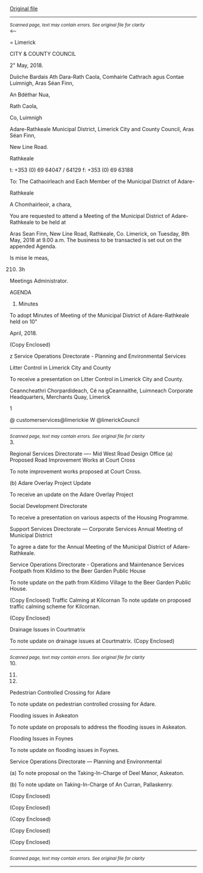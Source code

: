 [Original file](https://www.limerick.ie/sites/default/files/media/documents/2018-05/00%20Agenda%208th%20May%2C%202018.pdf)

---
*<small>Scanned page, text may contain errors. See original file for clarity</small>*  
<—

=
Limerick

CITY & COUNTY
COUNCIL

2" May, 2018.

Duiiche Bardais Ath Dara-Rath Caola,
Comhairle Cathrach agus Contae Luimnigh,
Aras Séan Finn,

An Bdéthar Nua,

Rath Caola,

Co, Luimnigh

Adare-Rathkeale Municipal District,
Limerick City and County Council,
Aras Séan Finn,

New Line Road.

Rathkeale

t: +353 (0) 69 64047 / 64129
f: +353 (0) 69 63188

To: The Cathaoirleach and Each Member of the Municipal District of Adare-

Rathkeale

A Chomhairleoir, a chara,

You are requested to attend a Meeting of the Municipal District of Adare-Rathkeale to be held at

Aras Sean Finn, New Line Road, Rathkeale, Co. Limerick, on Tuesday, 8th May, 2018 at 9.00 a.m.
The business to be transacted is set out on the appended Agenda.

Is mise le meas,

210. 3h

Meetings Administrator.

AGENDA

1. Minutes

To adopt Minutes of Meeting of the Municipal District of Adare-Rathkeale held on 10"

April, 2018.

(Copy Enclosed)

z Service Operations Directorate - Planning and Environmental Services

Litter Control in Limerick City and County

To receive a presentation on Litter Control in Limerick City and County.

Ceanncheathri Chorpardideach, Cé na gCeannaithe, Luimneach
Corporate Headquarters, Merchants Quay, Limerick

1

@ customerservices@limerickie
W @limerickCouncil


---
*<small>Scanned page, text may contain errors. See original file for clarity</small>*  
3.

Regional Services Directorate —- Mid West Road Design Office
(a) Proposed Road Improvement Works at Court Cross

To note improvement works proposed at Court Cross.

(b) Adare Overlay Project Update

To receive an update on the Adare Overlay Project

Social Development Directorate

To receive a presentation on various aspects of the Housing Programme.

Support Services Directorate — Corporate Services
Annual Meeting of Municipal District

To agree a date for the Annual Meeting of the Municipal District of Adare-Rathkeale.

Service Operations Directorate - Operations and Maintenance Services
Footpath from Kildimo to the Beer Garden Public House

To note update on the path from Kildimo Village to the Beer Garden Public House.

(Copy Enclosed)
Traffic Calming at Kilcornan
To note update on proposed traffic calming scheme for Kilcornan.

(Copy Enclosed)

Drainage Issues in Courtmatrix

To note update on drainage issues at Courtmatrix.
(Copy Enclosed)


---
*<small>Scanned page, text may contain errors. See original file for clarity</small>*  
10.

11.

12.

Pedestrian Controlled Crossing for Adare

To note update on pedestrian controlled crossing for Adare.

Flooding issues in Askeaton

To note update on proposals to address the flooding issues in Askeaton.

Flooding Issues in Foynes

To note update on flooding issues in Foynes.

Service Operations Directorate — Planning and Environmental

(a) To note proposal on the Taking-In-Charge of Deel Manor, Askeaton.

(b) To note update on Taking-In-Charge of An Curran, Pallaskenry.

(Copy Enclosed)

(Copy Enclosed)

{Copy Enclosed)

(Copy Enclosed)

(Copy Enclosed)


---
*<small>Scanned page, text may contain errors. See original file for clarity</small>*  


---
